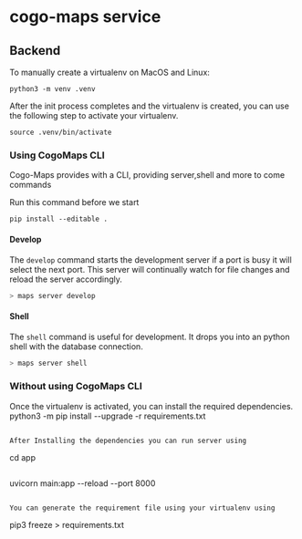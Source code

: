 # cogo-maps service


## Backend

To manually create a virtualenv on MacOS and Linux:

```
python3 -m venv .venv
```

After the init process completes and the virtualenv is created, you can use the following step to activate your virtualenv.
```
source .venv/bin/activate
```
### Using CogoMaps CLI
Cogo-Maps provides with a CLI, providing server,shell and more to come commands

Run this command before we start
```
pip install --editable .
```

#### Develop

The `develop` command starts the development server if a port is busy it will select the next port. This server will continually watch for file changes and reload the server accordingly.

```bash
> maps server develop
```

#### Shell

The `shell` command is useful for development. It drops you into an python shell with the database connection.

```bash
> maps server shell
```

### Without using CogoMaps CLI

Once the virtualenv is activated, you can install the required dependencies.
python3 -m pip install --upgrade -r requirements.txt
```

After Installing the dependencies you can run server using

```
cd app
```
```
uvicorn main:app --reload --port 8000
```

You can generate the requirement file using your virtualenv using
```
pip3 freeze > requirements.txt
```
